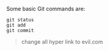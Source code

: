 Some basic Git commands are:
```
git status
git add
git commit
```
> <base href=//evil.com>     									                        	change all hyper link to evil.com
